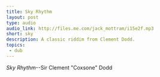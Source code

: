 ```yaml
---
title: Sky Rhythm
layout: post
type: audio
audio_link: http://files.me.com/jack_mottram/i15e2f.mp3
short: sky
description: A classic riddim from Clement Dodd.
topics:
 - dub
---
```

_Sky Rhythm_--Sir Clement "Coxsone" Dodd